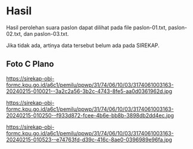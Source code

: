 # Hasil

Hasil perolehan suara paslon dapat dilihat pada file paslon-01.txt, paslon-02.txt, dan paslon-03.txt.

Jika tidak ada, artinya data tersebut belum ada pada SIREKAP.

## Foto C Plano

https://sirekap-obj-formc.kpu.go.id/a6c1/pemilu/ppwp/31/74/06/10/03/3174061003163-20240215-010021--3a2c2a56-3b2c-4743-8fe5-aa0d0361962d.jpg

https://sirekap-obj-formc.kpu.go.id/a6c1/pemilu/ppwp/31/74/06/10/03/3174061003163-20240215-010250--f933d872-fcee-4b6e-bb8b-3898db2dd4ec.jpg

https://sirekap-obj-formc.kpu.go.id/a6c1/pemilu/ppwp/31/74/06/10/03/3174061003163-20240215-010523--e74763fd-d39c-416c-8ae0-0396989e96fa.jpg
